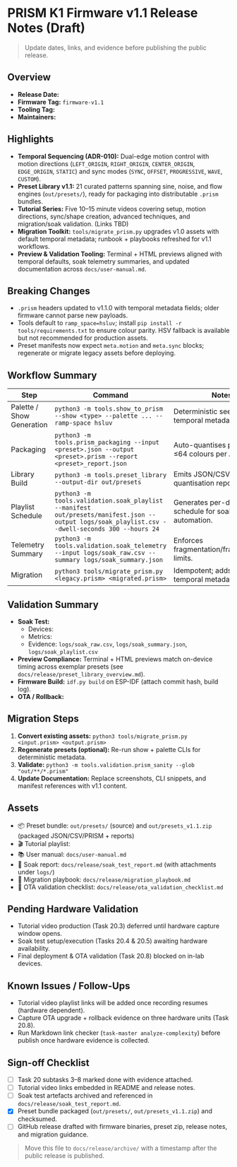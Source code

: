 # PRISM K1 Firmware v1.1 Release Notes (Draft)

> Update dates, links, and evidence before publishing the public release.

## Overview

- **Release Date:** <!-- YYYY-MM-DD -->
- **Firmware Tag:** `firmware-v1.1`
- **Tooling Tag:** <!-- git commit hash for tools bundle -->
- **Maintainers:** <!-- Names / handles -->

## Highlights

- **Temporal Sequencing (ADR-010):** Dual-edge motion control with motion directions (`LEFT_ORIGIN`, `RIGHT_ORIGIN`, `CENTER_ORIGIN`, `EDGE_ORIGIN`, `STATIC`) and sync modes (`SYNC`, `OFFSET`, `PROGRESSIVE`, `WAVE`, `CUSTOM`).
- **Preset Library v1.1:** 21 curated patterns spanning sine, noise, and flow engines (`out/presets/`), ready for packaging into distributable `.prism` bundles.
- **Tutorial Series:** Five 10–15 minute videos covering setup, motion directions, sync/shape creation, advanced techniques, and migration/soak validation. (Links TBD)
- **Migration Toolkit:** `tools/migrate_prism.py` upgrades v1.0 assets with default temporal metadata; runbook + playbooks refreshed for v1.1 workflows.
- **Preview & Validation Tooling:** Terminal + HTML previews aligned with temporal defaults, soak telemetry summaries, and updated documentation across `docs/user-manual.md`.

## Breaking Changes

- `.prism` headers updated to v1.1.0 with temporal metadata fields; older firmware cannot parse new payloads.
- Tools default to `ramp_space=hsluv`; install `pip install -r tools/requirements.txt` to ensure colour parity. HSV fallback is available but not recommended for production assets.
- Preset manifests now expect `meta.motion` and `meta.sync` blocks; regenerate or migrate legacy assets before deploying.

## Workflow Summary

| Step | Command | Notes |
| --- | --- | --- |
| Palette / Show Generation | `python3 -m tools.show_to_prism --show <type> --palette ... --ramp-space hsluv` | Deterministic seeds, temporal metadata emitted. |
| Packaging | `python3 -m tools.prism_packaging --input <preset>.json --output <preset>.prism --report <preset>_report.json` | Auto-quantises palettes to ≤64 colours per ADR-010. |
| Library Build | `python3 -m tools.preset_library --output-dir out/presets` | Emits JSON/CSV/PRISM plus quantisation reports. |
| Playlist Schedule | `python3 -m tools.validation.soak_playlist --manifest out/presets/manifest.json --output logs/soak_playlist.csv --dwell-seconds 300 --hours 24` | Generates per-device schedule for soak automation. |
| Telemetry Summary | `python3 -m tools.validation.soak_telemetry --input logs/soak_raw.csv --summary logs/soak_summary.json` | Enforces fragmentation/frame/thermal limits. |
| Migration | `python3 tools/migrate_prism.py <legacy.prism> <migrated.prism>` | Idempotent; adds default temporal metadata. |

## Validation Summary

- **Soak Test:** <!-- Summarise results from docs/release/soak_test_report.md once complete. -->
  - Devices: <!-- dev1/dev2/dev3 -->
  - Metrics: <!-- max fragmentation %, p99 frame time, max temp -->
  - Evidence: `logs/soak_raw.csv`, `logs/soak_summary.json`, `logs/soak_playlist.csv`
- **Preview Compliance:** Terminal + HTML previews match on-device timing across exemplar presets (see `docs/release/preset_library_overview.md`).
- **Firmware Build:** `idf.py build` on ESP-IDF <!-- version --> (attach commit hash, build log).
- **OTA / Rollback:** <!-- Document outcome or note TODO. -->

## Migration Steps

1. **Convert existing assets:** `python3 tools/migrate_prism.py <input.prism> <output.prism>`
2. **Regenerate presets (optional):** Re-run show + palette CLIs for deterministic metadata.
3. **Validate:** `python3 -m tools.validation.prism_sanity --glob "out/**/*.prism"`
4. **Update Documentation:** Replace screenshots, CLI snippets, and manifest references with v1.1 content.

## Assets

- 📦 Preset bundle: `out/presets/` (source) and `out/presets_v1.1.zip` (packaged JSON/CSV/PRISM + reports)
- 🎬 Tutorial playlist: <!-- YouTube playlist link -->
- 📚 User manual: `docs/user-manual.md`
- 🧪 Soak report: `docs/release/soak_test_report.md` (with attachments under `logs/`)
- 📝 Migration playbook: `docs/release/migration_playbook.md`
- 🔁 OTA validation checklist: `docs/release/ota_validation_checklist.md`


## Pending Hardware Validation

- Tutorial video production (Task 20.3) deferred until hardware capture window opens.
- Soak test setup/execution (Tasks 20.4 & 20.5) awaiting hardware availability.
- Final deployment & OTA validation (Task 20.8) blocked on in-lab devices.

## Known Issues / Follow-Ups

- Tutorial video playlist links will be added once recording resumes (hardware dependent).
- Capture OTA upgrade + rollback evidence on three hardware units (Task 20.8).
- Run Markdown link checker (`task-master analyze-complexity`) before publish once hardware evidence is collected.

## Sign-off Checklist

- [ ] Task 20 subtasks 3–8 marked done with evidence attached.
- [ ] Tutorial video links embedded in README and release notes.
- [ ] Soak test artefacts archived and referenced in `docs/release/soak_test_report.md`.
- [x] Preset bundle packaged (`out/presets/`, `out/presets_v1.1.zip`) and checksumed.
- [ ] GitHub release drafted with firmware binaries, preset zip, release notes, and migration guidance.

> Move this file to `docs/release/archive/` with a timestamp after the public release is published.
